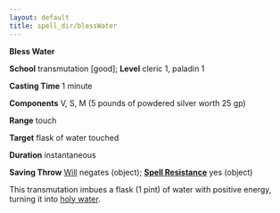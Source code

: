 ```yaml
---
layout: default
title: spell_dir/blessWater
---
```

 **Bless Water**

**School** transmutation [good]; **Level** cleric 1, paladin 1

**Casting Time** 1 minute

**Components** V, S, M (5 pounds of powdered silver worth 25 gp)

**Range** touch

**Target** flask of water touched

**Duration** instantaneous

**Saving Throw** [Will](../combat#_will) negates (object); **[Spell Resistance](../glossary#_spell-resistance)** yes (object)

This transmutation imbues a flask (1 pint) of water with positive energy, turning it into [holy water](../equipment#_special-substances-and-items).

